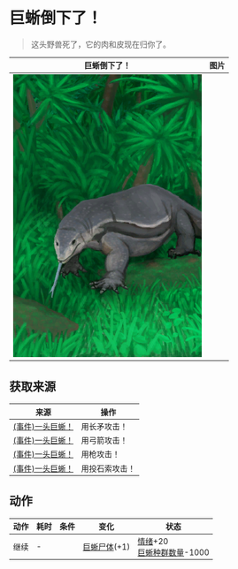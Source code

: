 # 巨蜥倒下了！  
> 这头野兽死了，它的肉和皮现在归你了。  
  
  巨蜥倒下了！  |   图片   
 ----  |  ----:   
   |  ![](Sprite/MonitorEvent.png)   
  
## 获取来源  
来源  |  操作  
----  |  ----  
[(事件)一头巨蜥！](Event_MonitorFight.md)  |  用长矛攻击！  
[(事件)一头巨蜥！](Event_MonitorFight.md)  |  用弓箭攻击！  
[(事件)一头巨蜥！](Event_MonitorFight.md)  |  用枪攻击！  
[(事件)一头巨蜥！](Event_MonitorFight.md)  |  用投石索攻击！  
## 动作  
动作  |  耗时  |  条件  |  变化  |  状态  
----  |  ----  |  ----  |  ----  |  ----  
继续<br>  |  -  |    |  [巨蜥尸体](MonitorCarcass.md)(+1)<br>  |  [情绪](Morale.md)+20<br>[巨蜥种群数量](Pop_Monitor.md)-1000  
